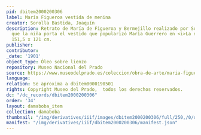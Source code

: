 ```yaml
---
pid: dbitem2000200306
label: María Figueroa vestida de menina
creator: Sorolla Bastida, Joaquín
description: Retrato de María de Figueroa y Bermejillo realizado por Sorolla en el
  que la niña porta el vestido que popularizó María Guerrero en <i>La niña boba</i>.
  151,5 x 121 cm.
publisher:
contributor:
_date: '1901'
object_type: Óleo sobre lienzo
repository: Museo Nacional del Prado
source: https://www.museodelprado.es/coleccion/obra-de-arte/maria-figueroa-vestida-de-menina/84098414-73df-4eeb-816f-e785e14b263c?searchid=fc65fd3b-f341-f77a-fef7-53568e28e5b9
language:
relation: Se aproxima a dbitem0000190501
rights: Copyright Museo del Prado,  todos los derechos reservados.
dc: "/dc_records/dbitem2000200306"
order: '34'
layout: damaboba_item
collection: damaboba
thumbnail: "/img/derivatives/iiif/images/dbitem2000200306/full/250,/0/default.jpg"
manifest: "/img/derivatives/iiif/dbitem2000200306/manifest.json"
---
```

